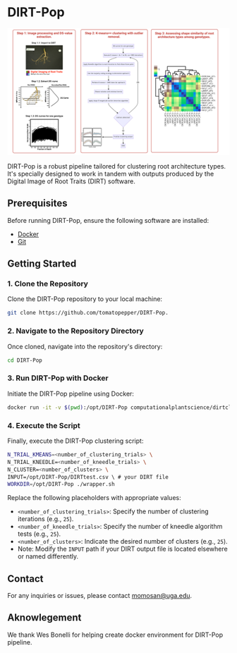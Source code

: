 # DIRT-Pop

![DIRT-Pop Overview](./Pipeline.png)

DIRT-Pop is a robust pipeline tailored for clustering root architecture types. It's specially designed to work in tandem with outputs produced by the Digital Image of Root Traits (DIRT) software.

## Prerequisites

Before running DIRT-Pop, ensure the following software are installed:
- [Docker](https://www.docker.com/get-started)
- [Git](https://git-scm.com/)

## Getting Started

### 1. Clone the Repository

Clone the DIRT-Pop repository to your local machine:
```bash
git clone https://github.com/tomatopepper/DIRT-Pop.
```


### 2. Navigate to the Repository Directory

Once cloned, navigate into the repository's directory:
```bash
cd DIRT-Pop
```


### 3. Run DIRT-Pop with Docker

Initiate the DIRT-Pop pipeline using Docker:
```bash
docker run -it -v $(pwd):/opt/DIRT-Pop computationalplantscience/dirtclust bash
```

### 4. Execute the Script

Finally, execute the DIRT-Pop clustering script:
```bash
N_TRIAL_KMEANS=<number_of_clustering_trials> \
N_TRIAL_KNEEDLE=<number_of_kneedle_trials> \
N_CLUSTER=<number_of_clusters> \
INPUT=/opt/DIRT-Pop/DIRTtest.csv \ # your DIRT file 
WORKDIR=/opt/DIRT-Pop ./wrapper.sh
```

Replace the following placeholders with appropriate values:

- `<number_of_clustering_trials>`: Specify the number of clustering iterations (e.g., `25`).
- `<number_of_kneedle_trials>`: Specify the number of kneedle algorithm tests (e.g., `25`).
- `<number_of_clusters>`: Indicate the desired number of clusters (e.g., `25`).
- Note: Modify the `INPUT` path if your DIRT output file is located elsewhere or named differently.


## Contact

For any inquiries or issues, please contact momosan@uga.edu.

## Aknowlegement 

We thank Wes Bonelli for helping create docker environment for DIRT-Pop pipeline.
